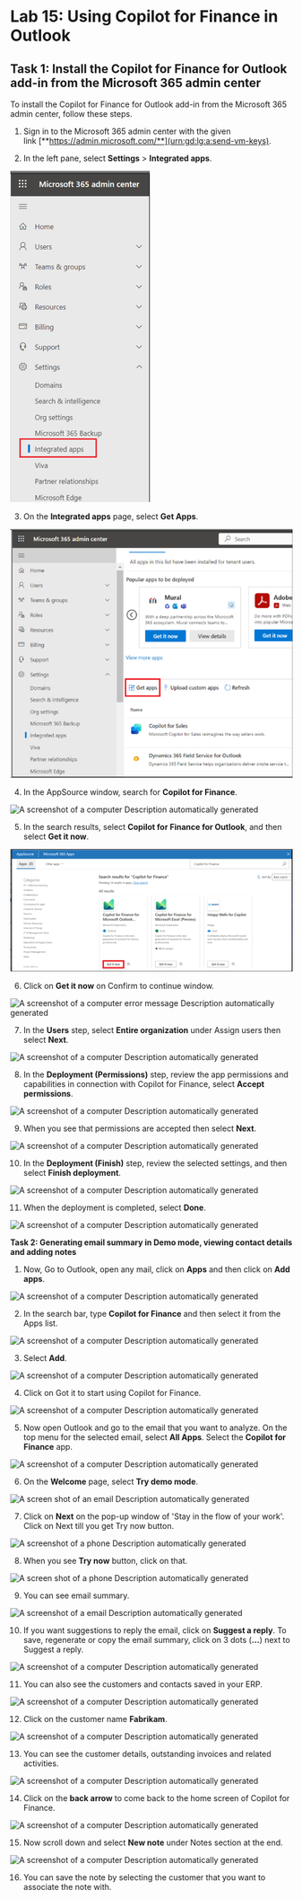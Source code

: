 # Lab 15: Using Copilot for Finance in Outlook

## Task 1: Install the Copilot for Finance for Outlook add-in from the Microsoft 365 admin center

To install the Copilot for Finance for Outlook add-in from the Microsoft
365 admin center, follow these steps.

1.  Sign in to the Microsoft 365 admin center with the given
    link [**https://admin.microsoft.com/**](urn:gd:lg:a:send-vm-keys).

2.  In the left pane, select **Settings** \> **Integrated apps**.

![](./media/image1.png)

3.  On the **Integrated apps** page, select **Get Apps**.

![](./media/image2.png)

4.  In the AppSource window, search for **Copilot for Finance**.

![A screenshot of a computer Description automatically
generated](./media/image3.png)

5.  In the search results, select **Copilot for Finance for Outlook**,
    and then select **Get it now**.

![](./media/image4.png)

6.  Click on **Get it now** on Confirm to continue window.

![A screenshot of a computer error message Description automatically
generated](./media/image5.png)

7.  In the **Users** step, select **Entire organization** under Assign
    users then select **Next**.

![A screenshot of a computer Description automatically
generated](./media/image6.png)

8.  In the **Deployment (Permissions)** step, review the app permissions
    and capabilities in connection with Copilot for Finance,
    select **Accept permissions**.

![A screenshot of a computer Description automatically
generated](./media/image7.png)

9.  When you see that permissions are accepted then select **Next**.

![A screenshot of a computer Description automatically
generated](./media/image8.png)

10. In the **Deployment (Finish)** step, review the selected settings,
    and then select **Finish deployment**.

![A screenshot of a computer Description automatically
generated](./media/image9.png)

11. When the deployment is completed, select **Done**.

![A screenshot of a computer Description automatically
generated](./media/image10.png)

**Task 2: Generating email summary in Demo mode, viewing contact details
and adding notes**

1.  Now, Go to Outlook, open any mail, click on **Apps** and then click
    on **Add apps**.

![A screenshot of a computer Description automatically
generated](./media/image11.png)

2.  In the search bar, type **Copilot for Finance** and then select it
    from the Apps list.

![A screenshot of a computer Description automatically
generated](./media/image12.png)

3.  Select **Add**.

![A screenshot of a computer Description automatically
generated](./media/image13.png)

4.  Click on Got it to start using Copilot for Finance.

![A screenshot of a computer Description automatically
generated](./media/image14.png)

5.  Now open Outlook and go to the email that you want to analyze. On
    the top menu for the selected email, select **All Apps**. Select
    the **Copilot for Finance** app.

![A screenshot of a computer Description automatically
generated](./media/image15.png)

6.  On the **Welcome** page, select **Try demo mode**.

![A screen shot of an email Description automatically
generated](./media/image16.png)

7.  Click on **Next** on the pop-up window of 'Stay in the flow of your
    work'. Click on Next till you get Try now button.

![A screenshot of a phone Description automatically
generated](./media/image17.png)

8.  When you see **Try now** button, click on that.

![A screen shot of a phone Description automatically
generated](./media/image18.png)

9.  You can see email summary.

![A screenshot of a email Description automatically
generated](./media/image19.png)

10. If you want suggestions to reply the email, click on **Suggest a
    reply**. To save, regenerate or copy the email summary, click on 3
    dots (**...**) next to Suggest a reply.

![A screenshot of a computer Description automatically
generated](./media/image20.png)

11. You can also see the customers and contacts saved in your ERP.

![A screenshot of a computer Description automatically
generated](./media/image21.png)

12. Click on the customer name **Fabrikam**.

![A screenshot of a computer Description automatically
generated](./media/image22.png)

13. You can see the customer details, outstanding invoices and related
    activities.

![A screenshot of a computer Description automatically
generated](./media/image23.png)

14. Click on the **back arrow** to come back to the home screen of
    Copilot for Finance.

![A screenshot of a computer Description automatically
generated](./media/image24.png)

15. Now scroll down and select **New note** under Notes section at the
    end.

![A screenshot of a computer Description automatically
generated](./media/image25.png)

16. You can save the note by selecting the customer that you want to
    associate the note with.
